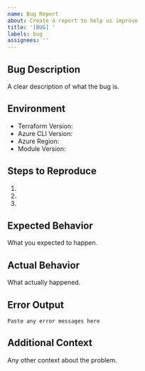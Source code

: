 ```yaml
---
name: Bug Report
about: Create a report to help us improve
title: '[BUG] '
labels: bug
assignees: ''
---
```


## Bug Description
A clear description of what the bug is.

## Environment
- Terraform Version: 
- Azure CLI Version:
- Azure Region:
- Module Version:

## Steps to Reproduce
1. 
2. 
3. 

## Expected Behavior
What you expected to happen.

## Actual Behavior
What actually happened.

## Error Output
```
Paste any error messages here
```

## Additional Context
Any other context about the problem.